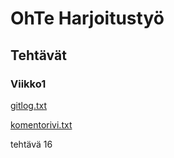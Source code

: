 # OhTe Harjoitustyö

## Tehtävät

### Viikko1

[gitlog.txt](https://github.com/mfk99/ot-harjoitustyo/blob/master/laskarit/viikko1/gitlog.txt)

[komentorivi.txt](https://github.com/mfk99/ot-harjoitustyo/blob/master/laskarit/viikko1/komentorivi.txt)

tehtävä 16

